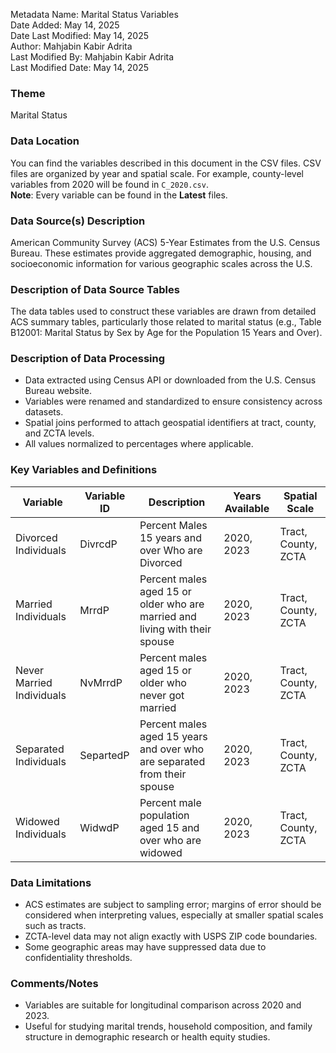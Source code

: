 Metadata Name: Marital Status Variables  
Date Added: May 14, 2025  
Date Last Modified: May 14, 2025  
Author: Mahjabin Kabir Adrita  
Last Modified By: Mahjabin Kabir Adrita   
Last Modified Date: May 14, 2025  

### Theme  
Marital Status  

### Data Location  
You can find the variables described in this document in the CSV files. CSV files are organized by year and spatial scale. For example, county-level variables from 2020 will be found in `C_2020.csv`.  
**Note**: Every variable can be found in the **Latest** files.

### Data Source(s) Description  
American Community Survey (ACS) 5-Year Estimates from the U.S. Census Bureau. These estimates provide aggregated demographic, housing, and socioeconomic information for various geographic scales across the U.S.

### Description of Data Source Tables  
The data tables used to construct these variables are drawn from detailed ACS summary tables, particularly those related to marital status (e.g., Table B12001: Marital Status by Sex by Age for the Population 15 Years and Over).

### Description of Data Processing  
- Data extracted using Census API or downloaded from the U.S. Census Bureau website.  
- Variables were renamed and standardized to ensure consistency across datasets.  
- Spatial joins performed to attach geospatial identifiers at tract, county, and ZCTA levels.  
- All values normalized to percentages where applicable.


### Key Variables and Definitions  

| Variable                 | Variable ID   | Description                                       | Years Available | Spatial Scale          |
|--------------------------|----------------|---------------------------------------------------|------------------|-------------------------|
| Divorced Individuals     | DivrcdP        | Percent Males 15 years and over  Who are Divorced                   | 2020, 2023       | Tract, County, ZCTA     |
| Married Individuals      | MrrdP          | Percent males aged 15 or older who are married and living with their spouse                    | 2020, 2023       | Tract, County, ZCTA     |
| Never Married Individuals| NvMrrdP        | Percent males aged 15 or older who never got married                             | 2020, 2023       | Tract, County, ZCTA     |
| Separated Individuals    | SepartedP      | Percent males aged 15 years and over who are separated from their spouse                  | 2020, 2023       | Tract, County, ZCTA     |
| Widowed Individuals      | WidwdP         | Percent male population aged 15 and over who are widowed                                   | 2020, 2023       | Tract, County, ZCTA     |

### Data Limitations  
- ACS estimates are subject to sampling error; margins of error should be considered when interpreting values, especially at smaller spatial scales such as tracts.  
- ZCTA-level data may not align exactly with USPS ZIP code boundaries.  
- Some geographic areas may have suppressed data due to confidentiality thresholds.

### Comments/Notes  
- Variables are suitable for longitudinal comparison across 2020 and 2023.  
- Useful for studying marital trends, household composition, and family structure in demographic research or health equity studies.

